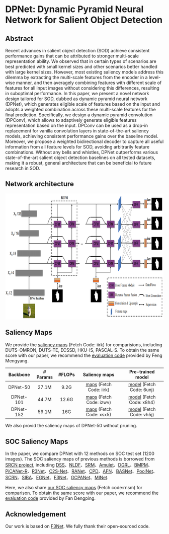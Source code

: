 # DPNet: Dynamic Pyramid Neural Network for Salient Object Detection


## Abstract
Recent advances in salient object detection (SOD) achieve consistent performance gains that can be attributed to stronger multi-scale representation ability. We observed that in certain types of scenarios are best predicted with small kernel sizes and other scenarios better handled with large kernel sizes. However, most existing saliency models address this dilemma by extracting the multi-scale features from the encoder in a level-wise manner, and then averagely combining features with different scale of features for all input images without considering this differences, resulting in suboptimal performance. In this paper, we present a novel network design tailored for SOD, dubbed as dynamic pyramid neural network (DPNet), which generates eligible scale of features based on the input and adopts a weighted combination across these multi-scale features for the final prediction. Specifically, we design a dynamic pyramid convolution (DPConv), which allows to adaptively generate eligible features representation based on the input. DPConv can be used as a drop-in replacement for vanilla convolution layers in state-of-the-art saliency models, achieving consistent performance gains over the baseline model. Moreover, we propose a weighted bidirectional decoder to capture all useful information from all feature levels for SOD, avoiding arbitrarily feature combinations. Without any bells and whistles, DPNet outperforms various state-of-the-art salient object detection baselines on all tested datasets, making it a robust, general architecture that can be beneficial to future research in SOD.

## Network architecture



 <img src="./img/pipeline.jpg" width = "800" height = "400" alt="Framework" align=center />


	


## Saliency Maps

We provide the [saliency maps](https://pan.baidu.com/s/1M73-wrHnoFOaLhADjDjs4A) (Fetch Code: iirk) for comparisions,  including DUTS-OMRON, DUTS-TE, ECSSD, HKU-IS, PASCAL-S. 
To obtain the same score with our paper, we recommend the [evaluation code](https://github.com/ArcherFMY/sal_eval_toolbox) provided by Feng Mengyang.


| Backbone | # Params | #FLOPs | Saliency maps | Pre-trained model|
| :---: | :---: |  :---: |  :---: |  :---: |
| DPNet-50| 27.1M | 9.2G | [maps](https://pan.baidu.com/s/1M73-wrHnoFOaLhADjDjs4A) (Fetch Code: iirk) | [model](https://pan.baidu.com/s/1XUjvDCj-G6akY_rmbCOqfg) (Fetch Code: 6unj)| 
| DPNet-101| 44.7M | 12.6G |[maps](https://pan.baidu.com/s/1FzdrxWG9hE0svuVJabgH1g) (Fetch Code: izwv) |[model](https://pan.baidu.com/s/1yghNd3kyY-Fu6Ic80p5GIg) (Fetch Code: x8h4)| 
| DPNet-152| 59.1M | 16G | [maps](https://pan.baidu.com/s/17QJTNN53-xaxfI6ldZZFHA) (Fetch Code: xsx5)  | [model](https://pan.baidu.com/s/12cB6dVrneBifzxOdYYjaqA) (Fetch Code: vh5j)|


We also provid the saliency maps of DPNet-50 without pruning.

## SOC Saliency Maps
In the paper, we compare DPNet with 12 methods on SOC test set (1200 images). The SOC saliency maps of previous methods is borrowed from [SRCN project](https://github.com/wuzhe71/SCRN), including [DSS](https://openaccess.thecvf.com/content_cvpr_2017/papers/Hou_Deeply_Supervised_Salient_CVPR_2017_paper.pdf)、[NLDF](https://openaccess.thecvf.com/content_cvpr_2017/papers/Luo_Non-Local_Deep_Features_CVPR_2017_paper.pdf)、[SRM](https://openaccess.thecvf.com/content_ICCV_2017/papers/Wang_A_Stagewise_Refinement_ICCV_2017_paper.pdf)、[Amulet](https://openaccess.thecvf.com/content_ICCV_2017/papers/Zhang_Amulet_Aggregating_Multi-Level_ICCV_2017_paper.pdf)、[DGRL](https://openaccess.thecvf.com/content_cvpr_2018/papers/Wang_Detect_Globally_Refine_CVPR_2018_paper.pdf)、[BMPM](https://openaccess.thecvf.com/content_cvpr_2018/papers_backup/Zhang_A_Bi-Directional_Message_CVPR_2018_paper.pdf)、[PiCANet-R](https://openaccess.thecvf.com/content_cvpr_2018/papers/Liu_PiCANet_Learning_Pixel-Wise_CVPR_2018_paper.pdf)、[R3Net](https://www.ijcai.org/Proceedings/2018/0095.pdf)、[C2S-Net](https://openaccess.thecvf.com/content_ECCV_2018/papers/Xin_Li_Contour_Knowledge_Transfer_ECCV_2018_paper.pdf)、[RANet](https://openaccess.thecvf.com/content_ECCV_2018/papers/Shuhan_Chen_Reverse_Attention_for_ECCV_2018_paper.pdf)、[CPD](https://openaccess.thecvf.com/content_CVPR_2019/papers/Wu_Cascaded_Partial_Decoder_for_Fast_and_Accurate_Salient_Object_Detection_CVPR_2019_paper.pdf)、[AFN](https://openaccess.thecvf.com/content_CVPR_2019/papers/Feng_Attentive_Feedback_Network_for_Boundary-Aware_Salient_Object_Detection_CVPR_2019_paper.pdf)、[BASNet](https://openaccess.thecvf.com/content_CVPR_2019/papers/Qin_BASNet_Boundary-Aware_Salient_Object_Detection_CVPR_2019_paper.pdf)、[PoolNet](https://openaccess.thecvf.com/content_CVPR_2019/papers/Liu_A_Simple_Pooling-Based_Design_for_Real-Time_Salient_Object_Detection_CVPR_2019_paper.pdf)、[SCRN](https://openaccess.thecvf.com/content_ICCV_2019/papers/Wu_Stacked_Cross_Refinement_Network_for_Edge-Aware_Salient_Object_Detection_ICCV_2019_paper.pdf)、[SIBA](https://openaccess.thecvf.com/content_ICCV_2019/papers/Su_Selectivity_or_Invariance_Boundary-Aware_Salient_Object_Detection_ICCV_2019_paper.pdf)、[EGNet](https://openaccess.thecvf.com/content_ICCV_2019/papers/Zhao_EGNet_Edge_Guidance_Network_for_Salient_Object_Detection_ICCV_2019_paper.pdf)、[F3Net](https://aaai.org/ojs/index.php/AAAI/article/view/6916)、[GCPANet](https://aaai.org/ojs/index.php/AAAI/article/view/6633)、[MINet](https://openaccess.thecvf.com/content_CVPR_2020/papers/Pang_Multi-Scale_Interactive_Network_for_Salient_Object_Detection_CVPR_2020_paper.pdf).

Here, we also share [our SOC saliency maps](https://pan.baidu.com/s/1ogydA8WRLIIDlem_irNeDQ) (Fetch code:rnsm) for comparison. To obtain the same score with our paper, we recommend the [evaluation code](https://github.com/mczhuge/SOCToolbox) provided by Fan Dengping.

## Acknowledgement

Our work is based on [F3Net](https://github.com/weijun88/F3Net). We fully thank their open-sourced code.


